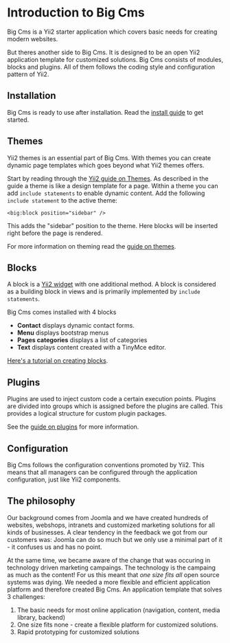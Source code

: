# Introduction to Big Cms

Big Cms is a Yii2 starter application which covers basic needs for creating modern websites.

But theres another side to Big Cms. It is designed to be an open Yii2 application template for
customized solutions. Big Cms consists of modules, blocks and plugins. All of them follows the coding style
and configuration pattern of Yii2.


## Installation <span id="installation"></span>

Big Cms is ready to use after installation. Read the [install guide](installing-big-cms.md) to get started.


## Themes <span id="themes"></span>

Yii2 themes is an essential part of Big Cms. With themes you can create dynamic page templates which goes beyond what Yii2 themes offers.

Start by reading through the [Yii2 guide on Themes](http://www.yiiframework.com/doc-2.0/guide-output-theming.html). As described in
the guide a theme is like a design template for a page. Within a theme you can add `include statements` to enable dynamic content.
Add the following `include statement` to the active theme:

```
<big:block position="sidebar" />
```
This adds the "sidebar" position to the theme. Here blocks will be inserted right before the page is rendered.

For more information on theming read the [guide on themes](themes.md). 


## Blocks <span id="blocks"></span>

A block is a [Yii2 widget](http://www.yiiframework.com/doc-2.0/guide-structure-widgets.html) with one additional method. A block is
considered as a building block in views and is primarily implemented by `include statements`.

Big Cms comes installed with 4 blocks
  - **Contact** displays dynamic contact forms.
  - **Menu** displays bootstrap menus
  - **Pages categories** displays a list of categories
  - **Text** displays content created with a TinyMce editor.

[Here's a tutorial on creating blocks](creating-blocks.md).


## Plugins <span id="plugins"></span>

Plugins are used to inject custom code a certain execution points. Plugins are divided into groups which is assigned
before the plugins are called. This provides a logical structure for custom plugin packages.

See the [guide on plugins](the-plugin-system.md) for more information.


## Configuration <span id="configuration"></span>

Big Cms follows the configuration conventions promoted by Yii2. This means that all managers can be configured through
the application configuration, just like Yii2 components.


## The philosophy <span id="the-philosophy"></span>

Our background comes from Joomla and we have created hundreds of websites, webshops, intranets and customized marketing solutions for 
all kinds of businesses. A clear tendency in the feedback we got from our customers was: Joomla can do so much but we only use
a minimal part of it - it confuses us and has no point. 

At the same time, we became aware of the change that was occuring in technology driven marketing campaings. The technology is
the campaing as much as the content! For us this meant that *one size fits all* open source systems was dying. We needed a
more flexible and efficient application platform and therefore created Big Cms. An application template
that solves 3 challenges:

  1. The basic needs for most online application (navigation, content, media library, backend)
  2. One size fits none - create a flexible platform for customized solutions.
  3. Rapid prototyping for customized solutions
